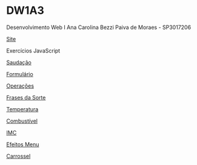 # DW1A3
Desenvolvimento Web I
Ana Carolina Bezzi Paiva de Moraes - SP3017206

[Site](Site/index.html)

Exercícios JavaScript

[Saudação](AtividadeJS/saudacao.html)

[Formulário](AtividadeJS/formulario.html)

[Operações](AtividadeJS/operacoes.html)

[Frases da Sorte](AtividadeJS/frasesdasorte.html)

[Temperatura](AtividadeJS/conversorTemp.html)

[Combustível](AtividadeJS/combustivel.html)

[IMC](AtividadeJS/imc.html)

[Efeitos Menu](AtividadeJS/efeitosMenu.html)

[Carrossel](AtividadeJS/carrossel.html)
